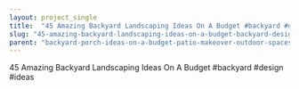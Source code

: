 ```yaml
---
layout: project_single
title:  "45 Amazing Backyard Landscaping Ideas On A Budget #backyard #design #ideas"
slug: "45-amazing-backyard-landscaping-ideas-on-a-budget-backyard-design-ideas"
parent: "backyard-porch-ideas-on-a-budget-patio-makeover-outdoor-spaces"
---
```

45 Amazing Backyard Landscaping Ideas On A Budget #backyard #design #ideas